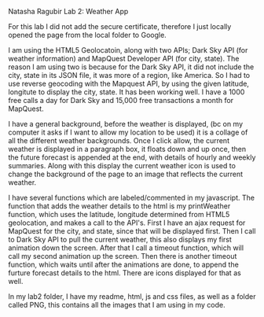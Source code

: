 Natasha Ragubir
Lab 2: Weather App

For this lab I did not add the secure certificate, therefore I just locally opened the page from the local folder to Google.

I am using the HTML5 Geolocatoin, along with two APIs; Dark Sky API (for weather information) and MapQuest Developer API (for city, state). The reason I am using two is because for the Dark Sky API, it did not include the city, state in its JSON file, it was more of a region, like America. So I had to use reverse geocoding with the Mapquest API, by using the given latitude, longitute to display the city, state. It has been working well. I have a 1000 free calls a day for Dark Sky and 15,000 free transactions a month for MapQuest.

I have a general background, before the weather is displayed, (bc on my computer it asks if I want to allow my location to be used) it is a collage of all the different weather backgrounds. Once I click allow, the current weather is displayed in a paragraph box, it floats down and up once, then the future forecast is appended at the end, with details of hourly and weekly summaries. Along with this display the current weather icon is used to change the background of the page to an image that reflects the current weather.

I have several functions which are labeled/commented in my javascript. The function that adds the weather details to the html is my printWeather function, which uses the latitude, longitude determined from HTML5 geolocation, and makes a call to the API's. First I have an ajax request for MapQuest for the city, and state, since that will be displayed first. Then I call to Dark Sky API to pull the current weather, this also displays my first animation down the screen. After that I call a timeout function, which will call my second animation up the screen. Then there is another timeout function, which waits until after the animations are done, to append the furture forecast details to the html. There are icons displayed for that as well.

In my lab2 folder, I have my readme, html, js and css files, as well as a folder called PNG, this contains all the images that I am using in my code. 




